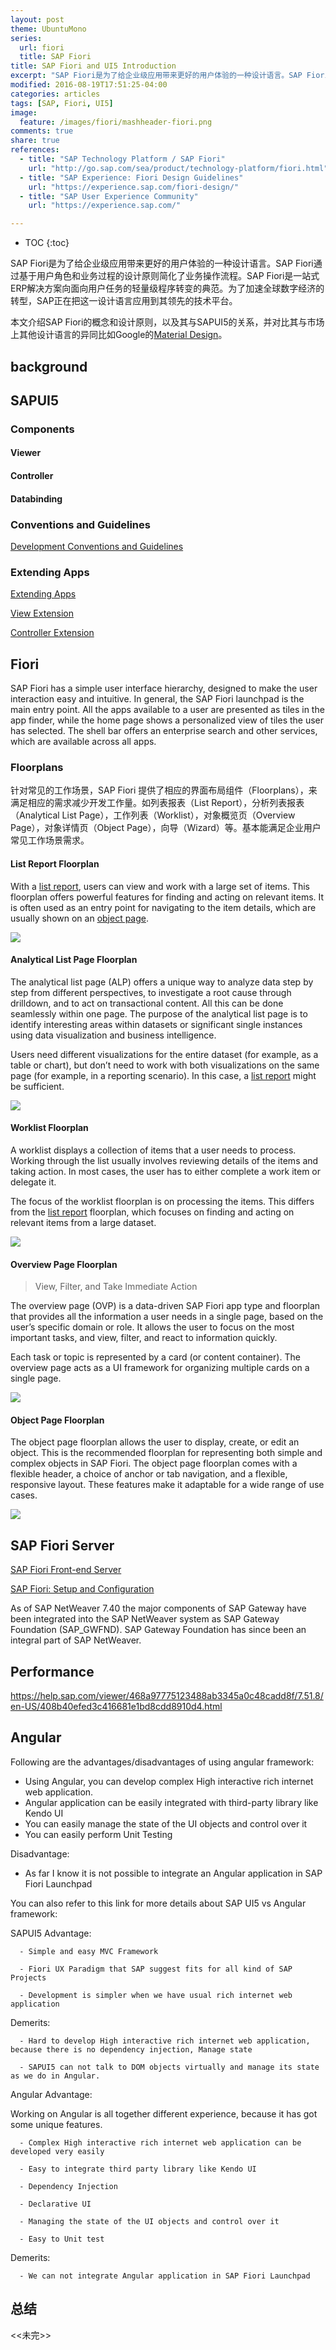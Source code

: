 ```yaml
---
layout: post
theme: UbuntuMono
series: 
  url: fiori
  title: SAP Fiori
title: SAP Fiori and UI5 Introduction
excerpt: "SAP Fiori是为了给企业级应用带来更好的用户体验的一种设计语言。SAP Fiori通过基于用户角色和业务过程的设计原则简化了业务操作流程。SAP Fiori是一站式ERP解决方案向面向用户任务的轻量级程序转变的典范。为了加速全球数字经济的转型，SAP正在把这一设计语言应用到其领先的技术平台。本文介绍SAP Fiori的概念和设计原则，以及其与SAP UI5的关系，并对比其与市场上其他设计语言的异同比如Google的Material Design"
modified: 2016-08-19T17:51:25-04:00
categories: articles
tags: [SAP, Fiori, UI5]
image:
  feature: /images/fiori/mashheader-fiori.png
comments: true
share: true
references:
  - title: "SAP Technology Platform / SAP Fiori"
    url: "http://go.sap.com/sea/product/technology-platform/fiori.html"
  - title: "SAP Experience: Fiori Design Guidelines"
    url: "https://experience.sap.com/fiori-design/"
  - title: "SAP User Experience Community"
    url: "https://experience.sap.com/"

---
```


* TOC
{:toc}

SAP Fiori是为了给企业级应用带来更好的用户体验的一种设计语言。SAP Fiori通过基于用户角色和业务过程的设计原则简化了业务操作流程。SAP Fiori是一站式ERP解决方案向面向用户任务的轻量级程序转变的典范。为了加速全球数字经济的转型，SAP正在把这一设计语言应用到其领先的技术平台。

本文介绍SAP Fiori的概念和设计原则，以及其与SAPUI5的关系，并对比其与市场上其他设计语言的异同比如Google的[Material Design](https://material.google.com/)。

## background

## SAPUI5

### Components

#### Viewer

#### Controller

#### Databinding

### Conventions and Guidelines

[Development Conventions and Guidelines](https://help.sap.com/viewer/468a97775123488ab3345a0c48cadd8f/7.51.8/en-US/753b32617807462d9af483a437874b36.html)

### Extending Apps

[Extending Apps](https://help.sap.com/viewer/468a97775123488ab3345a0c48cadd8f/7.51.8/en-US/a264a9abf98d4caabbf9b027bc1005d8.html)

[View Extension](https://help.sap.com/viewer/468a97775123488ab3345a0c48cadd8f/7.51.8/en-US/403c050da4ae4566b6aafec2bc590389.html)

[Controller Extension](https://help.sap.com/viewer/468a97775123488ab3345a0c48cadd8f/7.51.8/en-US/407feaf830c94e4c9de48ce08adabd1c.html)

## Fiori

SAP Fiori has a simple user interface hierarchy, designed to make the user interaction easy and intuitive. In general, the SAP Fiori launchpad is the main entry point. All the apps available to a user are presented as tiles in the app finder, while the home page shows a personalized view of tiles the user has selected. The shell bar offers an enterprise search and other services, which are available across all apps.

### Floorplans

针对常见的工作场景，SAP Fiori 提供了相应的界面布局组件（Floorplans），来满足相应的需求减少开发工作量。如列表报表（List Report），分析列表报表（Analytical List Page），工作列表（Worklist），对象概览页（Overview Page），对象详情页（Object Page），向导（Wizard）等。基本能满足企业用户常见工作场景需求。

#### List Report Floorplan

With a [list report][list-report-floorplan], users can view and work with a large set of items. This floorplan offers powerful features for finding and acting on relevant items. It is often used as an entry point for navigating to the item details, which are usually shown on an [object page][object-page-floorplan].

![](https://experience.sap.com/fiori-design-web/wp-content/uploads/sites/5/2018/06/List_report_intro_new.jpg)

#### Analytical List Page Floorplan

The analytical list page (ALP) offers a unique way to analyze data step by step from different perspectives, to investigate a root cause through drilldown, and to act on transactional content. All this can be done seamlessly within one page. The purpose of the analytical list page is to identify interesting areas within datasets or significant single instances using data visualization and business intelligence.

Users need different visualizations for the entire dataset (for example, as a table or chart), but don’t need to work with both visualizations on the same page (for example, in a reporting scenario). In this case, a [list report][list-report-floorplan] might be sufficient.

![](https://experience.sap.com/fiori-design-web/wp-content/uploads/sites/5/2018/06/ALP_HybridView_VFB-1100x763.jpg)

#### Worklist Floorplan

A worklist displays a collection of items that a user needs to process. Working through the list usually involves reviewing details of the items and taking action. In most cases, the user has to either complete a work item or delegate it.

The focus of the worklist floorplan is on processing the items. This differs from the [list report][list-report-floorplan] floorplan, which focuses on finding and acting on relevant items from a large dataset.

![](https://experience.sap.com/fiori-design-web/wp-content/uploads/sites/5/2017/08/tabs_-_l-1100x742.png)

#### Overview Page Floorplan

> View, Filter, and Take Immediate Action

The overview page (OVP) is a data-driven SAP Fiori app type and floorplan that provides all the information a user needs in a single page, based on the user’s specific domain or role. It allows the user to focus on the most important tasks, and view, filter, and react to information quickly.

Each task or topic is represented by a card (or content container). The overview page acts as a UI framework for organizing multiple cards on a single page.

![](https://experience.sap.com/fiori-design-web/wp-content/uploads/sites/5/2017/11/ovp_intro_FCL_1.52-1100x619.png)

#### Object Page Floorplan

The object page floorplan allows the user to display, create, or edit an object. This is the recommended floorplan for representing both simple and complex objects in SAP Fiori. The object page floorplan comes with a flexible header, a choice of anchor or tab navigation, and a flexible, responsive layout. These features make it adaptable for a wide range of use cases.

![](https://experience.sap.com/fiori-design-web/wp-content/uploads/sites/5/2018/06/objectPageSizeL.png)

## SAP Fiori Server

[SAP Fiori Front-end Server](https://wiki.scn.sap.com/wiki/display/Fiori/SAP+Fiori+Front-end+Server)

[SAP Fiori: Setup and Configuration](https://help.sap.com/viewer/41806333969841ff93e4b365f4233ce6/FES5.0.00/en-US/270dd0bc79044592ab22545227f2435b.html)

As of SAP NetWeaver 7.40 the major components of SAP Gateway have been integrated into the SAP NetWeaver system as SAP Gateway Foundation (SAP_GWFND). SAP Gateway Foundation has since been an integral part of SAP NetWeaver.

## Performance

https://help.sap.com/viewer/468a97775123488ab3345a0c48cadd8f/7.51.8/en-US/408b40efed3c416681e1bd8cdd8910d4.html

## Angular

Following are the advantages/disadvantages of using angular framework:

* Using Angular, you can develop complex High interactive rich internet web application.
* Angular application can be easily integrated with third-party library like Kendo UI
* You can easily manage the state of the UI objects and control over it
* You can easily perform Unit Testing

Disadvantage:
* As far I know it is not possible to integrate an Angular application in SAP Fiori Launchpad

You can also refer to this link for more details about SAP UI5 vs Angular framework:

SAPUI5 Advantage:

      - Simple and easy MVC Framework

      - Fiori UX Paradigm that SAP suggest fits for all kind of SAP Projects

      - Development is simpler when we have usual rich internet web application

Demerits:

      - Hard to develop High interactive rich internet web application, because there is no dependency injection, Manage state

      - SAPUI5 can not talk to DOM objects virtually and manage its state as we do in Angular.

Angular Advantage:

Working on Angular is all together different experience, because it has got some unique features.

      - Complex High interactive rich internet web application can be developed very easily

      - Easy to integrate third party library like Kendo UI

      - Dependency Injection

      - Declarative UI

      - Managing the state of the UI objects and control over it

      - Easy to Unit test

Demerits:

      - We can not integrate Angular application in SAP Fiori Launchpad

## 总结

&lt;&lt;未完&gt;&gt;

[list-report-floorplan]:https://experience.sap.com/fiori-design-web/list-report-floorplan-sap-fiori-element/
[object-page-floorplan]:https://experience.sap.com/fiori-design-web/object-page/